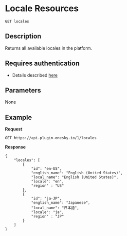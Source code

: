 # Locale Resources

    GET locales

## Description
Returns all available locales in the platform.


## Requires authentication
* Details described [here](/README.md#authentication)


## Parameters
None


## Example
**Request**

    GET https://api.plugin.onesky.io/1/locales

**Response**
```
{
    "locales": [
        {
            "id": "en-US",
            "english_name": "English (United States)",
            "local_name": "English (United States)",
            "locale": "en",
            "region" : "US"
        },
        {
            "id": "ja-JP",
            "english_name": "Japanese",
            "local_name": "日本語",
            "locale": "ja",
            "region" : "JP"
        }
    ]
}
```
